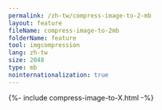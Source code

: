 ```yaml
---
permalink: /zh-tw/compress-image-to-2-mb
layout: feature
fileName: compress-image-to-2mb
folderName: feature
tool: imgcompression
lang: zh-tw
size: 2048
type: mb
nointernationalization: true
---
```

{%- include compress-image-to-X.html -%}
      